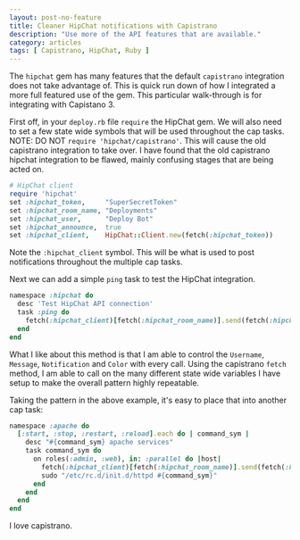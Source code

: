 ```yaml
---
layout: post-no-feature
title: Cleaner HipChat notifications with Capistrano
description: "Use more of the API features that are available."
category: articles
tags: [ Capistrano, HipChat, Ruby ]
---
```


The `hipchat` gem has many features that the default `capistrano` integration does not take advantage of. This is quick run down of how I integrated a more full featured use of the gem. This particular walk-through is for integrating with Capistano 3.

First off, in your `deploy.rb` file `require` the HipChat gem. We will also need to set a few state wide symbols that will be used throughout the cap tasks. NOTE: DO NOT `require 'hipchat/capistrano'`. This will cause the old capistrano integration to take over. I have found that the old capistrano hipchat integration to be flawed, mainly confusing stages that are being acted on.

``` ruby
# HipChat client
require 'hipchat'
set :hipchat_token,     "SuperSecretToken"
set :hipchat_room_name, "Deployments"
set :hipchat_user,      "Deploy Bot"
set :hipchat_announce,  true
set :hipchat_client,    HipChat::Client.new(fetch(:hipchat_token))
```

Note the `:hipchat_client` symbol. This will be what is used to post notifications throughout the multiple cap tasks.

Next we can add a simple `ping` task to test the HipChat integration.

``` ruby
namespace :hipchat do
  desc 'Test HipChat API connection'
  task :ping do
    fetch(:hipchat_client)[fetch(:hipchat_room_name)].send(fetch(:hipchat_user), "Test 1, 2... Test! (#{fetch(:stage)})", :notify => fetch(:hipchat_announce), :color => 'purple')
  end
end
```

What I like about this method is that I am able to control the `Username`, `Message`, `Notification` and `Color` with every call. Using the capistrano `fetch` method, I am able to call on the many different state wide variables I have setup to make the overall pattern highly repeatable.

Taking the pattern in the above example, it's easy to place that into another cap task:

``` ruby
namespace :apache do
  [:start, :stop, :restart, :reload].each do | command_sym |
    desc "#{command_sym} apache services"
    task command_sym do
      on roles(:admin, :web), in: :parallel do |host|
        fetch(:hipchat_client)[fetch(:hipchat_room_name)].send(fetch(:hipchat_user), "#{command_sym}ing apache servers on #{host.hostname} (#{fetch(:stage)})", :notify => fetch(:hipchat_announce), :color => 'blue')
        sudo "/etc/rc.d/init.d/httpd #{command_sym}"
      end
    end
  end
end
```

I love capistrano.